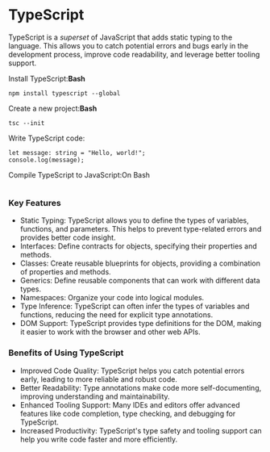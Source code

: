 # TypeScript

TypeScript is a _superset_ of JavaScript that adds static typing to the language. This allows you to catch potential errors and bugs early in the development process, improve code readability, and leverage better tooling support.

Install TypeScript:__Bash__
```
npm install typescript --global
```

Create a new project:__Bash__
```
tsc --init
```

Write TypeScript code:
```
let message: string = "Hello, world!";
console.log(message);
```

Compile TypeScript to JavaScript:On Bash
```tsc
```

### Key Features
* Static Typing: TypeScript allows you to define the types of variables, functions, and parameters. This helps to prevent type-related errors and provides better code insight.
* Interfaces: Define contracts for objects, specifying their properties and methods.
* Classes: Create reusable blueprints for objects, providing a combination of properties and methods.
* Generics: Define reusable components that can work with different data types.
* Namespaces: Organize your code into logical modules.
* Type Inference: TypeScript can often infer the types of variables and functions, reducing the need for explicit type annotations.
* DOM Support: TypeScript provides type definitions for the DOM, making it easier to work with the browser and other web APIs.

### Benefits of Using TypeScript
* Improved Code Quality: TypeScript helps you catch potential errors early, leading to more reliable and robust code.
* Better Readability: Type annotations make code more self-documenting, improving understanding and maintainability.
* Enhanced Tooling Support: Many IDEs and editors offer advanced features like code completion, type checking, and debugging for TypeScript.
* Increased Productivity: TypeScript's type safety and tooling support can help you write code faster and more efficiently.

